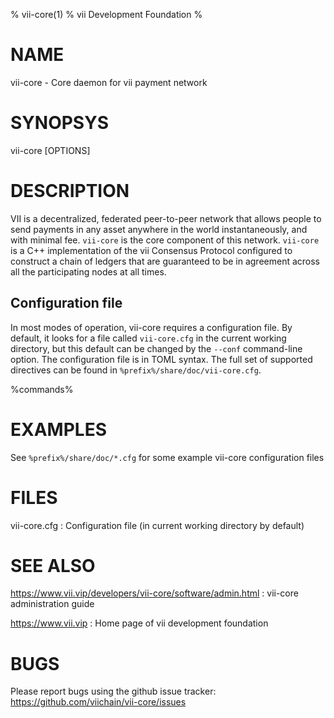 % vii-core(1)
% vii Development Foundation
%

# NAME

vii-core - Core daemon for vii payment network

# SYNOPSYS

vii-core [OPTIONS]

# DESCRIPTION

VII is a decentralized, federated peer-to-peer network that allows
people to send payments in any asset anywhere in the world
instantaneously, and with minimal fee. `vii-core` is the core
component of this network. `vii-core` is a C++ implementation of
the vii Consensus Protocol configured to construct a chain of
ledgers that are guaranteed to be in agreement across all the
participating nodes at all times.

## Configuration file

In most modes of operation, vii-core requires a configuration
file.  By default, it looks for a file called `vii-core.cfg` in
the current working directory, but this default can be changed by the
`--conf` command-line option.  The configuration file is in TOML
syntax.  The full set of supported directives can be found in
`%prefix%/share/doc/vii-core.cfg`.

%commands%

# EXAMPLES

See `%prefix%/share/doc/*.cfg` for some example vii-core
configuration files

# FILES

vii-core.cfg
:   Configuration file (in current working directory by default)

# SEE ALSO

<https://www.vii.vip/developers/vii-core/software/admin.html>
:   vii-core administration guide

<https://www.vii.vip>
:   Home page of vii development foundation

# BUGS

Please report bugs using the github issue tracker:\
<https://github.com/viichain/vii-core/issues>
